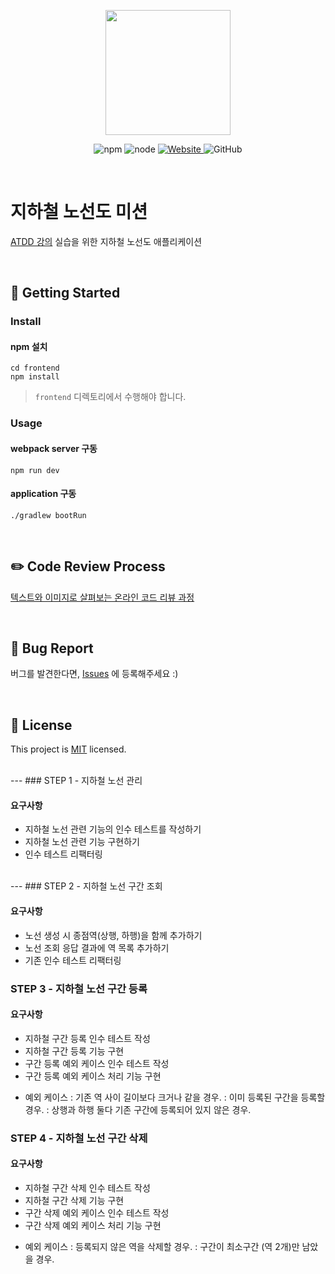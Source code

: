 <p align="center">
    <img width="200px;" src="https://raw.githubusercontent.com/woowacourse/atdd-subway-admin-frontend/master/images/main_logo.png"/>
</p>
<p align="center">
  <img alt="npm" src="https://img.shields.io/badge/npm-%3E%3D%205.5.0-blue">
  <img alt="node" src="https://img.shields.io/badge/node-%3E%3D%209.3.0-blue">
  <a href="https://edu.nextstep.camp/c/R89PYi5H" alt="nextstep atdd">
    <img alt="Website" src="https://img.shields.io/website?url=https%3A%2F%2Fedu.nextstep.camp%2Fc%2FR89PYi5H">
  </a>
  <img alt="GitHub" src="https://img.shields.io/github/license/next-step/atdd-subway-admin">
</p>

<br>

# 지하철 노선도 미션
[ATDD 강의](https://edu.nextstep.camp/c/R89PYi5H) 실습을 위한 지하철 노선도 애플리케이션

<br>

## 🚀 Getting Started

### Install
#### npm 설치
```
cd frontend
npm install
```
> `frontend` 디렉토리에서 수행해야 합니다.

### Usage
#### webpack server 구동
```
npm run dev
```
#### application 구동
```
./gradlew bootRun
```
<br>

## ✏️ Code Review Process
[텍스트와 이미지로 살펴보는 온라인 코드 리뷰 과정](https://github.com/next-step/nextstep-docs/tree/master/codereview)

<br>

## 🐞 Bug Report

버그를 발견한다면, [Issues](https://github.com/next-step/atdd-subway-admin/issues) 에 등록해주세요 :)

<br>

## 📝 License

This project is [MIT](https://github.com/next-step/atdd-subway-admin/blob/master/LICENSE.md) licensed.

<br>
---
### STEP 1 - 지하철 노선 관리

#### 요구사항
- 지하철 노선 관련 기능의 인수 테스트를 작성하기
- 지하철 노선 관련 기능 구현하기
- 인수 테스트 리팩터링

<br>
---
### STEP 2 - 지하철 노선 구간 조회

#### 요구사항
- 노선 생성 시 종점역(상행, 하행)을 함께 추가하기
- 노선 조회 응답 결과에 역 목록 추가하기
- 기존 인수 테스트 리팩터링

### STEP 3 - 지하철 노선 구간 등록

#### 요구사항
- 지하철 구간 등록 인수 테스트 작성
- 지하철 구간 등록 기능 구현
- 구간 등록 예외 케이스 인수 테스트 작성
- 구간 등록 예외 케이스 처리 기능 구현
* 예외 케이스
 : 기존 역 사이 길이보다 크거나 같을 경우.
 : 이미 등록된 구간을 등록할 경우.
 : 상행과 하행 둘다 기존 구간에 등록되어 있지 않은 경우.
 
 ### STEP 4 - 지하철 노선 구간 삭제
 
 #### 요구사항
 - 지하철 구간 삭제 인수 테스트 작성
 - 지하철 구간 삭제 기능 구현
 - 구간 삭제 예외 케이스 인수 테스트 작성
 - 구간 삭제 예외 케이스 처리 기능 구현
 * 예외 케이스
  : 등록되지 않은 역을 삭제할 경우.
  : 구간이 최소구간 (역 2개)만 남았을 경우.
  